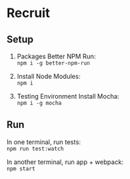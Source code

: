 # Recruit
## Setup
1. Packages
Better NPM Run:  
```npm i -g better-npm-run```

2. Install Node Modules:  
```npm i```

3. Testing Environment
Install Mocha:  
```npm i -g mocha```

## Run 
In one terminal, run tests:  
```npm run test:watch```

In another terminal, run app + webpack:  
```npm start```